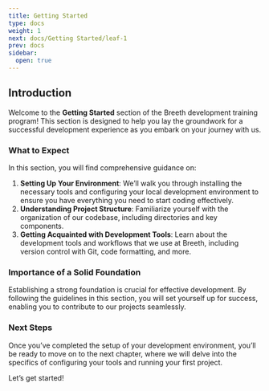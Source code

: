 ```yaml
---
title: Getting Started
type: docs
weight: 1
next: docs/Getting Started/leaf-1
prev: docs
sidebar:
  open: true
---
```


## Introduction
Welcome to the **Getting Started** section of the Breeth development training program! This section is designed to help you lay the groundwork for a successful development experience as you embark on your journey with us.

### What to Expect
In this section, you will find comprehensive guidance on:

1. **Setting Up Your Environment**: We’ll walk you through installing the necessary tools and configuring your local development environment to ensure you have everything you need to start coding effectively.
2. **Understanding Project Structure**: Familiarize yourself with the organization of our codebase, including directories and key components.
3. **Getting Acquainted with Development Tools**: Learn about the development tools and workflows that we use at Breeth, including version control with Git, code formatting, and more.

### Importance of a Solid Foundation
Establishing a strong foundation is crucial for effective development. By following the guidelines in this section, you will set yourself up for success, enabling you to contribute to our projects seamlessly. 

### Next Steps
Once you’ve completed the setup of your development environment, you’ll be ready to move on to the next chapter, where we will delve into the specifics of configuring your tools and running your first project.

Let’s get started!